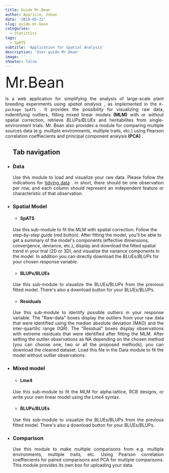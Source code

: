 ```yaml
---
title: Guide Mr.Bean
author: Aparicio, Johan
date: '2019-05-22'
slug: guide-mr-bean
categories:
  - Statistics
tags:
  - SpATS
subtitle: 'Application for Spatial Analysis'
description: 'User guide Mr.Bean'
image: ''
showtoc: false
---
```


<style>
div {
  text-align: justify;
  text-justify: inter-word;
}
</style>



<FONT SIZE=7>Mr.Bean</font>

<div>
Is a web application for simplifying the analysis of large-scale plant breeding experiments using <em>spatial analysis</em> , as implemented in the <code>R-package</code>  <code>SpATS</code> . It provides the possibility for visualizing raw data, indentifying outliers, fitting mixed linear models <strong>(MLM)</strong>  with or without spatial correction, retrieve <em> BLUPs/BLUEs</em>  and heritabilites from single-environment trials. Mr. Bean also provides a module for comparing multiple sources data (e.g. multiple environments, multiple traits, etc.) using Pearson correlation coeffiecients and principal component analysis <strong>  (PCA) </strong>. </div>

 <ul>
<div>
 
<h2>Tab navigation</h2>

 <li>	<h3>Data</h3> </li>	
<p class="ex1">
	Use this module to load and visualize your raw data. Please follow the indications for <a href="https://en.wikipedia.org/wiki/Tidy_data">tidying data</a>  . In short, there should be one observation per row, and each column should represent an independent feature or characteristic of that observation.</p>   </div>



 <li>	<h3>	Spatial Model</h3> </li>	 
 <ul>
       <li>	<h4>	SpATS </h4></li>
</ul>
Use this sub-module to fit the MLM with spatial correction. Follow the <em>  step-by-step guide </em>  (red button). After fitting the model, you'll be able to get a summary of the model's components (effective dimensions, convergence, deviance, etc.), display and download the fitted spatial trend in your trial (2D or 3D), and visualize the variance components in the model. In addition you can directly download the <em> BLUEs/BLUPs </em> for your chosen response variable. 

  
<div>
	 <ul> 
  <li>	<h4>	BLUPs/BLUEs </h4></li>
</ul> 
<p >	 	Use this sub-module to visualize the BLUEs/BLUPs from the previous fitted model. There's also a download button for your BLUEs/BLUPs.</p> </div>

 <div>
	 <ul>  
  <li>	<h4>Residuals</h4></li>
</ul> 


Use this sub-module to identify possible outliers in your response variable. The "Raw-data" boxes display the outliers from your raw data that were identified using the median absolute deviation (MAD) and the inter-quartilic range (IQR). The "Residual" boxes display observations with extreme residuals that were identified after fitting the MLM. After setting the outlier observations as NA depending on the chosen method (you can choose one, two or all the proposed methods), you can download the cleaned dataset. Load this file in the Data module to fit the model without outlier observations.</div>


 <div>

<li><h3> Mixed model</h3></li>
 <ul>
  <li>	<h4>Lme4</h4></li>
</ul> 
	<p >
		Use this sub-module to fit the MLM for alpha-lattice, RCB designs, or write your own linear model using the Lme4 syntax.</p> 
 <div>
	  	<ul>
  <li>	<h4>	BLUPs/BLUEs</h4></li>
</ul> 
	<p >
		Use this sub-module to visualize the BLUEs/BLUPs from the previous fitted model. There's also a download button for your BLUEs/BLUPs.</p>
		</div>

<div>

 <li><h3>	Comparison </h3> </li>
<p >
	Use this module to make multiple comparisons from e.g. multiple environments, multiple traits, etc. Using Pearson correlation coeffiecients for paired comparisons and PCA for multiple comparisons. This module provides its own box for uploading your data.</p> 	


	

